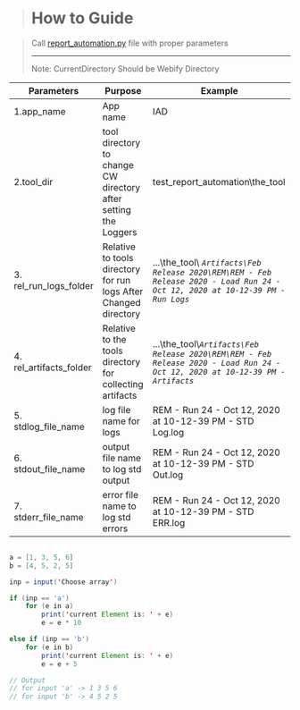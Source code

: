 ># **How to Guide**

> Call [report_automation.py](report_automation.py) file with proper parameters
> ***
> Note: CurrentDirectory Should be Webify Directory



| Parameters              | Purpose                                                          | Example                                                                                                                              |
| ----------------------- | ---------------------------------------------------------------- | ------------------------------------------------------------------------------------------------------------------------------------ |
| 1.app_name              | App name                                                         | IAD                                                                                                                                  |
| 2.tool_dir              | tool directory to change CW directory after setting the Loggers  | test_report_automation\the_tool                                                                                                      |
| 3. rel_run_logs_folder  | Relative to tools directory for run logs After Changed directory | ...\the_tool\\ _```Artifacts\Feb Release 2020\REM\REM - Feb Release 2020 - Load Run 24 - Oct 12, 2020 at 10-12-39 PM - Run Logs```_  |
| 4. rel_artifacts_folder | Relative to the tools directory for collecting artifacts         | ...\the_tool\\_```Artifacts\Feb Release 2020\REM\REM - Feb Release 2020 - Load Run 24 - Oct 12, 2020 at 10-12-39 PM -  Artifacts```_ |
| 5. stdlog_file_name     | log file name for logs                                           | REM - Run 24 - Oct 12, 2020 at 10-12-39 PM - STD Log.log                                                                             |
| 6. stdout_file_name     | output file name to log std output                               | REM - Run 24 - Oct 12, 2020 at 10-12-39 PM - STD Out.log                                                                             |
| 7. stderr_file_name     | error file name to log std errors                                | REM - Run 24 - Oct 12, 2020 at 10-12-39 PM - STD ERR.log                                                                             |


```java

a = [1, 3, 5, 6]
b = [4, 5, 2, 5]

inp = input('Choose array')

if (inp == 'a')
    for (e in a)
        print('current Element is: ' + e)
        e = e * 10

else if (inp == 'b')
    for (e in b)
        print('current Element is: ' + e)
        e = e + 5

// Output
// for input 'a' -> 1 3 5 6
// for input 'b' -> 4 5 2 5


```

